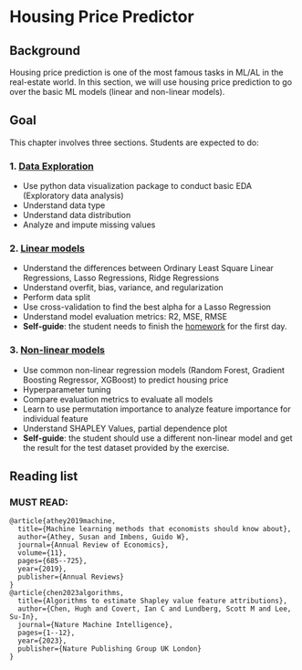 # Housing Price Predictor
## Background
Housing price prediction is one of the most famous tasks in ML/AL in the real-estate world. In this section, we will use housing price prediction to go over the basic ML models (linear and non-linear models).
## Goal
This chapter involves three sections. Students are expected to do:
### 1. [Data Exploration](https://github.com/brookefzy/pitaya/blob/main/HousingPricePredictor/01_exploratory_data_analysis.ipynb)
* Use python data visualization package to conduct basic EDA (Exploratory data analysis)
* Understand data type
* Understand data distribution
* Analyze and impute missing values

### 2. [Linear models](https://github.com/brookefzy/pitaya/blob/main/HousingPricePredictor/02_linear_models.ipynb)
* Understand the differences between Ordinary Least Square Linear Regressions, Lasso Regressions, Ridge Regressions
* Understand overfit, bias, variance, and regularization
* Perform data split
* Use cross-validation to find the best alpha for a Lasso Regression
* Understand model evaluation metrics: R2, MSE, RMSE
* **Self-guide**: the student needs to finish the [homework](https://github.com/brookefzy/pitaya/blob/main/HousingPricePredictor/02b_advanced_feature_engineering.ipynb) for the first day.

### 3. [Non-linear models](https://github.com/brookefzy/pitaya/blob/main/HousingPricePredictor/03_nonlinear_models.ipynb)
* Use common non-linear regression models (Random Forest, Gradient Boosting Regressor, XGBoost) to predict housing price
* Hyperparameter tuning
* Compare evaluation metrics to evaluate all models
* Learn to use permutation importance to analyze feature importance for individual feature
* Understand SHAPLEY Values, partial dependence plot
* **Self-guide**: the student should use a different non-linear model and get the result for the test dataset provided by the exercise.

## Reading list
### MUST READ:
```
@article{athey2019machine,
  title={Machine learning methods that economists should know about},
  author={Athey, Susan and Imbens, Guido W},
  journal={Annual Review of Economics},
  volume={11},
  pages={685--725},
  year={2019},
  publisher={Annual Reviews}
}
@article{chen2023algorithms,
  title={Algorithms to estimate Shapley value feature attributions},
  author={Chen, Hugh and Covert, Ian C and Lundberg, Scott M and Lee, Su-In},
  journal={Nature Machine Intelligence},
  pages={1--12},
  year={2023},
  publisher={Nature Publishing Group UK London}
}
```

